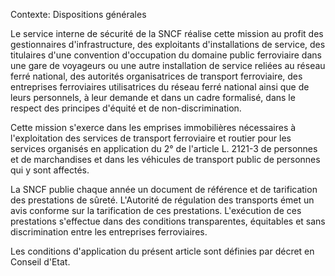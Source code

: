 Contexte: Dispositions générales

Le service interne de sécurité de la SNCF réalise cette mission au profit des gestionnaires d'infrastructure, des exploitants d'installations de service, des titulaires d'une convention d'occupation du domaine public ferroviaire dans une gare de voyageurs ou une autre installation de service reliées au réseau ferré national, des autorités organisatrices de transport ferroviaire, des entreprises ferroviaires utilisatrices du réseau ferré national ainsi que de leurs personnels, à leur demande et dans un cadre formalisé, dans le respect des principes d'équité et de non-discrimination.

Cette mission s'exerce dans les emprises immobilières nécessaires à l'exploitation des services de transport ferroviaire et routier pour les services organisés en application du 2° de l'article L. 2121-3 de personnes et de marchandises et dans les véhicules de transport public de personnes qui y sont affectés.

La SNCF publie chaque année un document de référence et de tarification des prestations de sûreté. L'Autorité de régulation des transports émet un avis conforme sur la tarification de ces prestations. L'exécution de ces prestations s'effectue dans des conditions transparentes, équitables et sans discrimination entre les entreprises ferroviaires.

Les conditions d'application du présent article sont définies par décret en Conseil d'Etat.